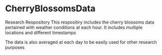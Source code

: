# CherryBlossomsData
Research Respository
This respositiry includes the cherry blossoms data pertained with weather conditions at each hour. It includes multiple locations and different timestamps

The data is also averaged at each day to be easily used for other research purposes
